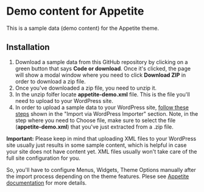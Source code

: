 # Demo content for Appetite

This is a sample data (demo content) for the Appetite theme.

## Installation

1. Download a sample data from this GitHub repository by clicking on a green button that says **Code or download**. Once it's clicked, the page will show a modal window where you need to click **Download ZIP** in order to download a zip file.
2. Once you've downloaded a zip file, you need to unzip it.
3. In the unzip folfer locate **appetite-demo.xml** file. This is the file you'll need to upload to your WordPress site.
4. In order to upload a sample data to your WordPress site, [follow these steps](https://help.themesharbor.com/article/245-importing-a-demo-content) shown in the "Import via WordPress Importer" section. Note, in the step where you need to Choose file, make sure to select the file (**appetite-demo.xml**) that you've just extracted from a .zip file.

**Important:** Please keep in mind that uploading XML files to your WordPress site usually just results in some sample content, which is helpful in case your site does not have content yet. XML files usually won't take care of the full site configuration for you.

So, you'll have to configure Menus, Widgets, Theme Options manually after the import process depending on the theme features. Plese see [Appetite documentation](https://help.themesharbor.com/article/202-appetite-read-me-first) for more details.